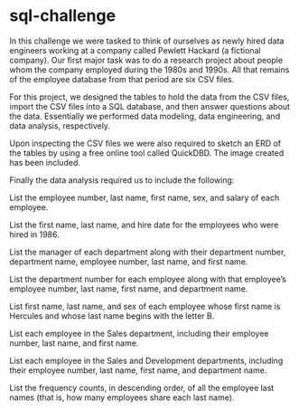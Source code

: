 # sql-challenge

In this challenge we were tasked to think of ourselves as newly hired data engineers working at a company called Pewlett Hackard (a fictional company). Our first major task was to do a research project about people whom the company employed during the 1980s and 1990s. All that remains of the employee database from that period are six CSV files.

For this project, we designed the tables to hold the data from the CSV files, import the CSV files into a SQL database, and then answer questions about the data. Essentially we performed data modeling, data engineering, and data analysis, respectively.

Upon inspecting the CSV files we were also required to sketch an ERD of the tables by using a free online tool called QuickDBD. The image created has been included.

Finally the data analysis required us to include the following:

List the employee number, last name, first name, sex, and salary of each employee.

List the first name, last name, and hire date for the employees who were hired in 1986.

List the manager of each department along with their department number, department name, employee number, last name, and first name.

List the department number for each employee along with that employee’s employee number, last name, first name, and department name.

List first name, last name, and sex of each employee whose first name is Hercules and whose last name begins with the letter B.

List each employee in the Sales department, including their employee number, last name, and first name.

List each employee in the Sales and Development departments, including their employee number, last name, first name, and department name.

List the frequency counts, in descending order, of all the employee last names (that is, how many employees share each last name).
